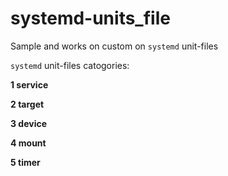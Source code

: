 # systemd-units_file
Sample and works on custom on `systemd` unit-files

`systemd` unit-files catogories:

**1 service**

**2 target**

**3 device**

**4 mount**

**5 timer**

